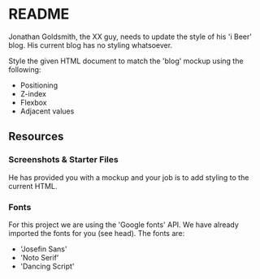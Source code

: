 # README

Jonathan Goldsmith, the XX guy, needs to update the style of his 'i Beer' blog. His current blog has no styling whatsoever. 

Style the given HTML document to match the 'blog' mockup using the following:

- Positioning
- Z-index
- Flexbox
- Adjacent values

## Resources

### Screenshots & Starter Files

He has provided you with a mockup and your job is to add styling to the current HTML.

### Fonts  

For this project we are using the 'Google fonts' API. We have already imported the fonts for you (see head). The fonts are:
- 'Josefin Sans'
- 'Noto Serif'
- 'Dancing Script'



